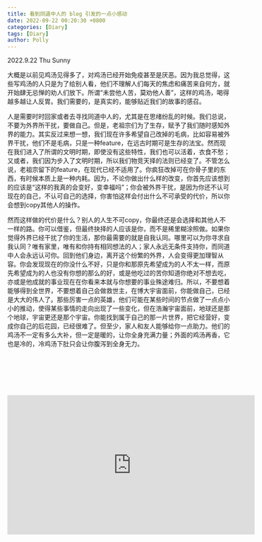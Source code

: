 ```yaml
---
title: 看到同道中人的 blog 引发的一点小感动
date: 2022-09-22 00:20:30 +0800
categories: [Diary]
tags: [Diary]
author: Polly
---
```


2022.9.22	Thu 	Sunny

​        大概是以前见鸡汤见得多了，对鸡汤已经开始免疫甚至是厌恶。因为我总觉得，这些写鸡汤的人只是为了给别人看，他们不理解人们每天的焦虑和痛苦来自何方，就开始肆无忌惮的劝人们放下。所谓“未尝他人苦，莫劝他人善”，这样的鸡汤，喝得越多越让人反胃。我们需要的，是真实的，能够贴近我们的故事的感召。

​        人是需要时时回家或者去寻找同道中人的，尤其是在思绪纷乱的时候。我们总说，不要为外界所干扰，要做自己。但是，老祖宗们为了生存，赋予了我们随时感知外界的能力。其实反过来想一想，我们现在许多希望自己改掉的毛病，比如容易被外界干扰，他们不是毛病，只是一种feature，在远古时期可是生存的法宝。然而现在我们进入了所谓的文明时期，即使没有这些特性，我们也可以活着，衣食不愁；又或者，我们因为步入了文明时期，所以我们物竞天择的法则已经变了。不管怎么说，老祖宗留下的feature，在现代已经不适用了。你疯狂改掉可在你骨子里的东西，有时候本质上是一种内耗。因为，不论你做出什么样的改变，你首先应该想到的应该是“这样的我真的会变好，变幸福吗”；你会被外界干扰，是因为你还不认可现在的自己，不认可自己的选择，你害怕这样会付出什么不可承受的代价，所以你会想到copy其他人的操作。

​        然而这样做的代价是什么？别人的人生不可copy，你最终还是会选择和其他人不一样的路。你可以借鉴，但最终抉择的人应该是你，而不是稀里糊涂照做。如果你觉得外界已经干扰了你的生活，那你最需要的就是自我认同。哪里可以为你寻求自我认同？唯有家里，唯有和你持有相同想法的人；家人永远无条件支持你，而同道中人会永远认可你。回到他们身边，离开这个纷繁的外界，人会变得更加理智从容。你会发现现在的你没什么不好，只是你和那原先希望成为的人不太一样，而原先希望成为的人也没有你想的那么的好，或是他吃过的苦你知道你绝对不想去吃，亦或是他成就的事业现在在你看来本就与你想要的事业殊途难归。所以，不要想着能够得到全世界，不要想着自己会做救世主，在博大宇宙面前，你能做自己，已经是大大的伟人了。那些厉害一点的英雄，他们可能在某些时间的节点做了一点点小小的推动，使得某些事情的走向出现了一些变化，但在浩瀚宇宙面前，地球还是那个地球，宇宙更还是那个宇宙。你能找到属于自己的那一片世界，把它经营好，变成你自己的后花园，已经很难了。但至少，家人和友人能够给你一点助力。他们的鸡汤不一定有多么大补，但一定是暖的，让你全身充满力量；外面的鸡汤再香，它也是冷的，冷鸡汤下肚只会让你腹泻到全身无力。

​      

​        

​        











<iframe width="560" height="315" src="https://www.youtube.com/embed/e-YEKzRSzfY" title="YouTube video player" frameborder="0" allow="accelerometer; autoplay; clipboard-write; encrypted-media; gyroscope; picture-in-picture" allowfullscreen></iframe>
